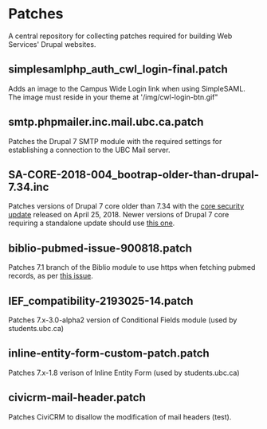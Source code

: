 # Patches

A central repository for collecting patches required for building Web Services' Drupal websites.

## simplesamlphp_auth_cwl_login-final.patch

Adds an image to the Campus Wide Login link when using SimpleSAML. The image must reside in your theme at '/img/cwl-login-btn.gif"

## smtp.phpmailer.inc.mail.ubc.ca.patch

Patches the Drupal 7 SMTP module with the required settings for establishing a connection to the UBC Mail server.

## SA-CORE-2018-004_bootrap-older-than-drupal-7.34.inc

Patches versions of Drupal 7 core older than 7.34 with the [core security update](https://www.drupal.org/sa-core-2018-004) released on April 25, 2018. Newer versions of Drupal 7 core requiring a standalone update should use [this one](https://cgit.drupalcode.org/drupal/rawdiff/?h=7.x&id=080daa38f265ea28444c540832509a48861587d0).

## biblio-pubmed-issue-900818.patch

Patches 7.1 branch of the Biblio module to use https when fetching pubmed records, as per [this issue](https://www.drupal.org/project/biblio/issues/900818).

## IEF_compatibility-2193025-14.patch

Patches 7.x-3.0-alpha2 version of Conditional Fields module (used by students.ubc.ca)

## inline-entity-form-custom-patch.patch

Patches 7.x-1.8 verison of Inline Entity Form (used by students.ubc.ca)

## civicrm-mail-header.patch

Patches CiviCRM to disallow the modification of mail headers (test).
